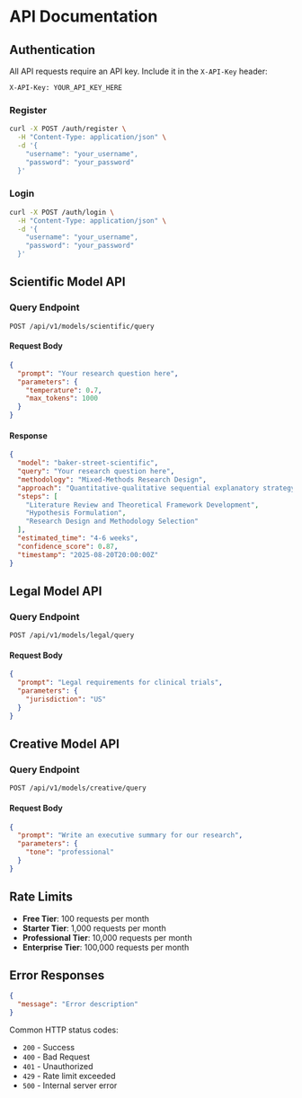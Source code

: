 # API Documentation

## Authentication

All API requests require an API key. Include it in the `X-API-Key` header:

```
X-API-Key: YOUR_API_KEY_HERE
```

### Register
```bash
curl -X POST /auth/register \
  -H "Content-Type: application/json" \
  -d '{
    "username": "your_username",
    "password": "your_password"
  }'
```

### Login
```bash
curl -X POST /auth/login \
  -H "Content-Type: application/json" \
  -d '{
    "username": "your_username",
    "password": "your_password"
  }'
```

## Scientific Model API

### Query Endpoint
`POST /api/v1/models/scientific/query`

#### Request Body
```json
{
  "prompt": "Your research question here",
  "parameters": {
    "temperature": 0.7,
    "max_tokens": 1000
  }
}
```

#### Response
```json
{
  "model": "baker-street-scientific",
  "query": "Your research question here",
  "methodology": "Mixed-Methods Research Design",
  "approach": "Quantitative-qualitative sequential explanatory strategy",
  "steps": [
    "Literature Review and Theoretical Framework Development",
    "Hypothesis Formulation",
    "Research Design and Methodology Selection"
  ],
  "estimated_time": "4-6 weeks",
  "confidence_score": 0.87,
  "timestamp": "2025-08-20T20:00:00Z"
}
```

## Legal Model API

### Query Endpoint
`POST /api/v1/models/legal/query`

#### Request Body
```json
{
  "prompt": "Legal requirements for clinical trials",
  "parameters": {
    "jurisdiction": "US"
  }
}
```

## Creative Model API

### Query Endpoint
`POST /api/v1/models/creative/query`

#### Request Body
```json
{
  "prompt": "Write an executive summary for our research",
  "parameters": {
    "tone": "professional"
  }
}
```

## Rate Limits

- **Free Tier**: 100 requests per month
- **Starter Tier**: 1,000 requests per month
- **Professional Tier**: 10,000 requests per month
- **Enterprise Tier**: 100,000 requests per month

## Error Responses

```json
{
  "message": "Error description"
}
```

Common HTTP status codes:
- `200` - Success
- `400` - Bad Request
- `401` - Unauthorized
- `429` - Rate limit exceeded
- `500` - Internal server error
